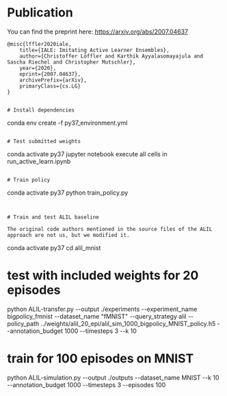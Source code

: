 # Publication

You can find the preprint here: https://arxiv.org/abs/2007.04637

```
@misc{lffler2020iale,
    title={IALE: Imitating Active Learner Ensembles},
    author={Christoffer Löffler and Karthik Ayyalasomayajula and Sascha Riechel and Christopher Mutschler},
    year={2020},
    eprint={2007.04637},
    archivePrefix={arXiv},
    primaryClass={cs.LG}
}


# Install dependencies
```
conda env create -f py37_environment.yml
```

# Test submitted weights
```
conda activate py37
jupyter notebook
execute all cells in run_active_learn.ipynb
```

# Train policy
```
conda activate py37
python train_policy.py
``` 


# Train and test ALIL baseline

The original code authors mentioned in the source files of the ALIL approach are not us, but we modified it.

```
conda activate py37
cd alil_mnist

# test with included weights for 20 episodes 
python ALIL-transfer.py --output ./experiments --experiment_name bigpolicy_fmnist --dataset_name "fMNIST" --query_strategy alil --policy_path ../weights/alil_20_epi/alil_sim_1000_bigpolicy_MNIST_policy.h5 --annotation_budget 1000 --timesteps 3 --k 10

# train for 100 episodes on MNIST
python ALIL-simulation.py --output ./outputs --dataset_name MNIST --k 10 --annotation_budget 1000 --timesteps 3 --episodes 100
```
